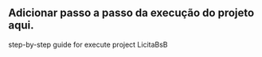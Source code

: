 ## Adicionar passo a passo da execução do projeto aqui.

step-by-step guide for execute project LicitaBsB
